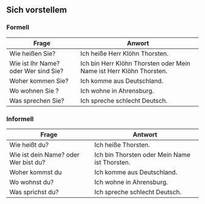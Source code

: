 ## Sich vorstellem

### Formell


|Frage|Anwort|
|-----|------|
|Wie heißen Sie? |Ich heiße Herr Klöhn Thorsten.|
|Wie ist Ihr Name? oder Wer sind Sie?|Ich bin Herr Klöhn Thorsten oder Mein Name ist Herr Klöhn Thorsten.|
|Woher kommen Sie?|Ich komme aus Deutschland.|
|Wo wohnen Sie ?|Ich wohne in Ahrensburg.|
|Was sprechen Sie?|Ich spreche schlecht Deutsch.|

### Informell

|Frage|Antwort|
|-----|-------|
|Wie heißt du?|Ich heiße Thorsten.|
|Wie ist dein Name? oder Wer bist du?|Ich bin Thorsten oder Mein Name ist Thorsten.|
|Woher kommst du|Ich komme aus Deutschland.|
|Wo wohnst du?|Ich wohne in Ahrensburg.|
|Was sprichst du?|Ich spreche schlecht Deutsch.|